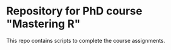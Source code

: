 # Repository for PhD course "Mastering R"
This repo contains scripts to complete the course assignments.
